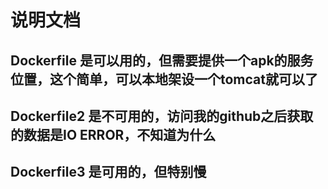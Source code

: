 # 说明文档

## Dockerfile 是可以用的，但需要提供一个apk的服务位置，这个简单，可以本地架设一个tomcat就可以了

## Dockerfile2 是不可用的，访问我的github之后获取的数据是IO ERROR，不知道为什么

## Dockerfile3 是可用的，但特别慢


